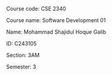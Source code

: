 Course code: CSE 2340

Course name: Software Development 01

Name: Mohammad Shajidul Hoque Galib

ID: C243105

Section: 3AM

Semester: 3
